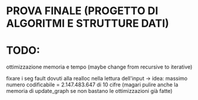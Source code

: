 # PROVA FINALE (PROGETTO DI ALGORITMI E STRUTTURE DATI)

# TODO:

ottimizzazione memoria e tempo (maybe change from recursive to iterative)

fixare i seg fault dovuti alla realloc nella lettura dell'input -> idea: massimo numero codificabile = 2.147.483.647 di 10 cifre
(magari pulire anche la memoria di update_graph se non bastano le ottimizzazioni già fatte)
